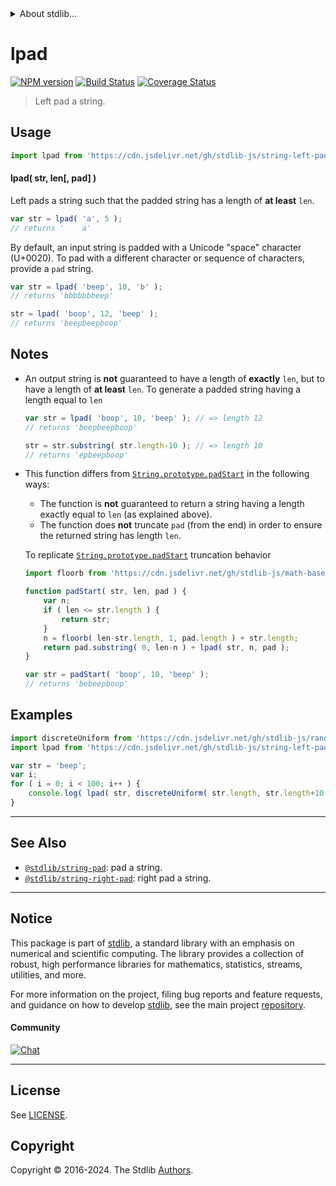 <!--

@license Apache-2.0

Copyright (c) 2018 The Stdlib Authors.

Licensed under the Apache License, Version 2.0 (the "License");
you may not use this file except in compliance with the License.
You may obtain a copy of the License at

   http://www.apache.org/licenses/LICENSE-2.0

Unless required by applicable law or agreed to in writing, software
distributed under the License is distributed on an "AS IS" BASIS,
WITHOUT WARRANTIES OR CONDITIONS OF ANY KIND, either express or implied.
See the License for the specific language governing permissions and
limitations under the License.

-->


<details>
  <summary>
    About stdlib...
  </summary>
  <p>We believe in a future in which the web is a preferred environment for numerical computation. To help realize this future, we've built stdlib. stdlib is a standard library, with an emphasis on numerical and scientific computation, written in JavaScript (and C) for execution in browsers and in Node.js.</p>
  <p>The library is fully decomposable, being architected in such a way that you can swap out and mix and match APIs and functionality to cater to your exact preferences and use cases.</p>
  <p>When you use stdlib, you can be absolutely certain that you are using the most thorough, rigorous, well-written, studied, documented, tested, measured, and high-quality code out there.</p>
  <p>To join us in bringing numerical computing to the web, get started by checking us out on <a href="https://github.com/stdlib-js/stdlib">GitHub</a>, and please consider <a href="https://opencollective.com/stdlib">financially supporting stdlib</a>. We greatly appreciate your continued support!</p>
</details>

# lpad

[![NPM version][npm-image]][npm-url] [![Build Status][test-image]][test-url] [![Coverage Status][coverage-image]][coverage-url] <!-- [![dependencies][dependencies-image]][dependencies-url] -->

> Left pad a string.



<section class="usage">

## Usage

```javascript
import lpad from 'https://cdn.jsdelivr.net/gh/stdlib-js/string-left-pad@v0.2.0-deno/mod.js';
```

#### lpad( str, len\[, pad] )

Left pads a string such that the padded string has a length of **at least** `len`.

```javascript
var str = lpad( 'a', 5 );
// returns '    a'
```

By default, an input string is padded with a Unicode "space" character (U+0020). To pad with a different character or sequence of characters, provide a `pad` string.

```javascript
var str = lpad( 'beep', 10, 'b' );
// returns 'bbbbbbbeep'

str = lpad( 'boop', 12, 'beep' );
// returns 'beepbeepboop'
```

</section>

<!-- /.usage -->

<section class="notes">

## Notes

-   An output string is **not** guaranteed to have a length of **exactly** `len`, but to have a length of **at least** `len`. To generate a padded string having a length equal to `len`

    ```javascript
    var str = lpad( 'boop', 10, 'beep' ); // => length 12
    // returns 'beepbeepboop'

    str = str.substring( str.length-10 ); // => length 10
    // returns 'epbeepboop'
    ```

-   This function differs from [`String.prototype.padStart`][mdn-string-padstart] in the following ways:

    -   The function is **not** guaranteed to return a string having a length exactly equal to `len` (as explained above).
    -   The function does **not** truncate `pad` (from the end) in order to ensure the returned string has length `len`.

    To replicate [`String.prototype.padStart`][mdn-string-padstart] truncation behavior

    ```javascript
    import floorb from 'https://cdn.jsdelivr.net/gh/stdlib-js/math-base-special-floorb@deno/mod.js';

    function padStart( str, len, pad ) {
        var n;
        if ( len <= str.length ) {
            return str;
        }
        n = floorb( len-str.length, 1, pad.length ) + str.length;
        return pad.substring( 0, len-n ) + lpad( str, n, pad );
    }

    var str = padStart( 'boop', 10, 'beep' );
    // returns 'bebeepboop'
    ```

</section>

<!-- /.notes -->

<section class="examples">

## Examples

<!-- eslint no-undef: "error" -->

```javascript
import discreteUniform from 'https://cdn.jsdelivr.net/gh/stdlib-js/random-base-discrete-uniform@deno/mod.js';
import lpad from 'https://cdn.jsdelivr.net/gh/stdlib-js/string-left-pad@v0.2.0-deno/mod.js';

var str = 'beep';
var i;
for ( i = 0; i < 100; i++ ) {
    console.log( lpad( str, discreteUniform( str.length, str.length+10 ), 'b' ) );
}
```

</section>

<!-- /.examples -->



<!-- Section for related `stdlib` packages. Do not manually edit this section, as it is automatically populated. -->

<section class="related">

* * *

## See Also

-   <span class="package-name">[`@stdlib/string-pad`][@stdlib/string/pad]</span><span class="delimiter">: </span><span class="description">pad a string.</span>
-   <span class="package-name">[`@stdlib/string-right-pad`][@stdlib/string/right-pad]</span><span class="delimiter">: </span><span class="description">right pad a string.</span>

</section>

<!-- /.related -->

<!-- Section for all links. Make sure to keep an empty line after the `section` element and another before the `/section` close. -->


<section class="main-repo" >

* * *

## Notice

This package is part of [stdlib][stdlib], a standard library with an emphasis on numerical and scientific computing. The library provides a collection of robust, high performance libraries for mathematics, statistics, streams, utilities, and more.

For more information on the project, filing bug reports and feature requests, and guidance on how to develop [stdlib][stdlib], see the main project [repository][stdlib].

#### Community

[![Chat][chat-image]][chat-url]

---

## License

See [LICENSE][stdlib-license].


## Copyright

Copyright &copy; 2016-2024. The Stdlib [Authors][stdlib-authors].

</section>

<!-- /.stdlib -->

<!-- Section for all links. Make sure to keep an empty line after the `section` element and another before the `/section` close. -->

<section class="links">

[npm-image]: http://img.shields.io/npm/v/@stdlib/string-left-pad.svg
[npm-url]: https://npmjs.org/package/@stdlib/string-left-pad

[test-image]: https://github.com/stdlib-js/string-left-pad/actions/workflows/test.yml/badge.svg?branch=v0.2.0
[test-url]: https://github.com/stdlib-js/string-left-pad/actions/workflows/test.yml?query=branch:v0.2.0

[coverage-image]: https://img.shields.io/codecov/c/github/stdlib-js/string-left-pad/main.svg
[coverage-url]: https://codecov.io/github/stdlib-js/string-left-pad?branch=main

<!--

[dependencies-image]: https://img.shields.io/david/stdlib-js/string-left-pad.svg
[dependencies-url]: https://david-dm.org/stdlib-js/string-left-pad/main

-->

[chat-image]: https://img.shields.io/gitter/room/stdlib-js/stdlib.svg
[chat-url]: https://app.gitter.im/#/room/#stdlib-js_stdlib:gitter.im

[stdlib]: https://github.com/stdlib-js/stdlib

[stdlib-authors]: https://github.com/stdlib-js/stdlib/graphs/contributors

[cli-section]: https://github.com/stdlib-js/string-left-pad#cli
[cli-url]: https://github.com/stdlib-js/string-left-pad/tree/cli
[@stdlib/string-left-pad]: https://github.com/stdlib-js/string-left-pad/tree/main

[umd]: https://github.com/umdjs/umd
[es-module]: https://developer.mozilla.org/en-US/docs/Web/JavaScript/Guide/Modules

[deno-url]: https://github.com/stdlib-js/string-left-pad/tree/deno
[deno-readme]: https://github.com/stdlib-js/string-left-pad/blob/deno/README.md
[umd-url]: https://github.com/stdlib-js/string-left-pad/tree/umd
[umd-readme]: https://github.com/stdlib-js/string-left-pad/blob/umd/README.md
[esm-url]: https://github.com/stdlib-js/string-left-pad/tree/esm
[esm-readme]: https://github.com/stdlib-js/string-left-pad/blob/esm/README.md
[branches-url]: https://github.com/stdlib-js/string-left-pad/blob/main/branches.md

[stdlib-license]: https://raw.githubusercontent.com/stdlib-js/string-left-pad/main/LICENSE

[standard-streams]: https://en.wikipedia.org/wiki/Standard_streams

[mdn-regexp]: https://developer.mozilla.org/en-US/docs/Web/JavaScript/Guide/Regular_Expressions

[mdn-string-padstart]: https://developer.mozilla.org/en-US/docs/Web/JavaScript/Reference/Global_Objects/String/padStart

<!-- <related-links> -->

[@stdlib/string/pad]: https://github.com/stdlib-js/string-pad/tree/deno

[@stdlib/string/right-pad]: https://github.com/stdlib-js/string-right-pad/tree/deno

<!-- </related-links> -->

</section>

<!-- /.links -->
